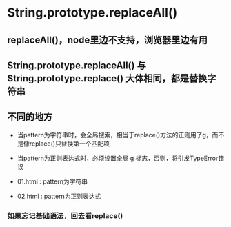 # String.prototype.replaceAll()

## replaceAll()，node里边不支持，浏览器里边有用

## String.prototype.replaceAll() 与 String.prototype.replace() 大体相同，都是替换字符串

## 不同的地方

  - 当pattern为字符串时，会全局搜索，相当于replace()方法的正则用了g，而不是像replace()只替换第一个匹配项

  - 当pattern为正则表达式时，必须设置全局 g 标志，否则，将引发TypeError错误


- 01.html : pattern为字符串

- 02.html : pattern为正则表达式

### 如果忘记基础语法，回去看replace()